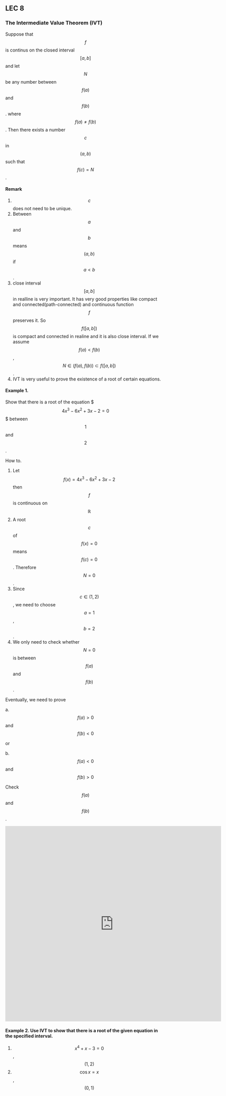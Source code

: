 ## LEC 8

### The Intermediate Value Theorem (IVT) 
Suppose that $$f$$ is continus on the closed interval $$[a,b]$$ and let $$N$$ be any number between $$f(a)$$ and $$f(b)$$. where $$f(a)\neq f(b)$$ .
Then there exists a number $$c$$ in $$(a,b)$$ such that $$f(c)=N$$.

#### Remark

1. $$c$$ does not need to be unique.
2. Between $$a$$ and $$b$$ means $$(a,b)$$ if $$a<b$$.
2. close interval $$[a,b]$$ in realline is very important. It has very good properties like compact and connected(path-connected) and continuous function $$f$$ preserves it.
So $$f([a,b])$$ is compact and connected in realine and it is also close interval. If we assume $$f(a)<f(b)$$, $$N\in (f(a),f(b))\subset f([a,b])$$.
3. IVT is very useful to prove the existence of a root of certain equations.

#### Example 1.
Show that there is a root of the equation
$$$
4x^3-6x^2+3x-2=0
$$$
between $$1$$ and $$2$$.

How to.
1. Let $$f(x)=4x^3-6x^2+3x-2$$ then $$f$$ is continuous on $$\mathbb{R}$$
2. A root $$c$$ of $$f(x)=0$$ means $$f(c)=0$$. Therefore $$N=0$$.
3. Since $$c\in (1,2)$$, we need to choose $$a=1$$, $$b=2$$.
4. We only need to check whether $$N=0$$  is between $$f(a)$$ and $$f(b)$$.

Eventually, we need to prove

a. $$f(a)>0$$ and $$f(b)<0$$

or

b. $$f(a)<0$$ and $$f(b)>0$$

Check $$f(a)$$ and $$f(b)$$.

<iframe scrolling="no" src="https://tube.geogebra.org/material/iframe/id/643885/width/678/height/613/border/888888/rc/false/ai/false/sdz/true/smb/false/stb/false/stbh/true/ld/false/sri/true/at/auto" width="678px" height="613px" style="border:0px;"> </iframe>

#### Example 2. Use IVT to show that there is a root of the given equation in the specified interval.
1. $$x^4+x-3=0$$, $$(1,2)$$
2. $$\cos{x}=x$$, $$(0,1)$$
